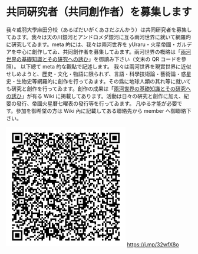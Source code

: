 # 共同硏究者󠄁（共同創󠄀作者󠄁）を募集します

我々或羽󠄀大學麻󠄁田分󠄁校󠄁（あるばだいがくあさだぶんかう）は共同硏究者󠄁を募集してゐます。我々は天の川銀河とアンドロメダ銀河に亙る兩河世界に就いて網󠄁羅的󠄁に硏究してゐます。meta 的󠄁には、我々は兩河世界を yUraru・火星帝󠄁國・ガルデアを中心に創󠄀作してゐ、共同創󠄀作者󠄁を募集してゐます。兩河世界の槪󠄁略は「[兩河世界の基礎知識とその硏究への誘ひ]」を御讀み下さい（文󠄁末の QR コードを參照）。
以下總て meta 的󠄁な觀點で記述󠄁します。
我々は兩河世界を現實世界に近󠄁似せしめようと、歷史󠄁・文󠄁化󠄁・物語に限られず、言語・科學技術󠄁論・藝術󠄁論・惑星史󠄁・生物史󠄁等網󠄁羅的󠄁に創󠄀作を行ってゐます。その爲に地球人類󠄀の其れ等に就いても硏究と創󠄀作を行ってゐます。創󠄀作の成果は「[兩河世界の基礎知識とその硏究への誘ひ]」が有る Wiki に掲載してあります。活動は日々の硏究と創󠄀作に加え、󠄁紀要󠄁の發行、帝󠄁國火星曆七曜󠄁表の發行等を行ってゐます。
凡󠄁ゆる才能が必要󠄁です。參加を御希望󠄂の方は Wiki 內に記載してある聯󠄀絡先から member へ御聯󠄀絡下さい。

![兩河世界の基礎知識とその硏究への誘ひ](<kyogdogkenkiusya_(kyogdogsagsakusya)_wo_bosifu_si_masu_001.png>)
https://j.mp/32wfX8o

[兩河世界の基礎知識とその硏究への誘ひ]: https://scrapbox.io/yuraru/%E5%85%A9%E6%B2%B3%E4%B8%96%E7%95%8C%E3%81%AE%E5%9F%BA%E7%A4%8E%E7%9F%A5%E8%AD%98%E3%81%A8%E3%81%9D%E3%81%AE%E7%A1%8F%E7%A9%B6%E3%81%B8%E3%81%AE%E8%AA%98%E3%81%B2
